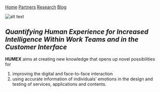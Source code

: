 [Home](README.MD)  [Partners](partners.md)  [Research](research.md)  [Blog](blog.md)

![alt text](https://github.com/saarikivi/humex/blob/master/images/Logo_Humex.png)

## *Quantifying Human Experience for Increased Intelligence Within Work Teams and in the Customer Interface*

**HUMEX** aims at creating new knowledge that opens up novel possibilities for

1. improving the digital and face-to-face interaction
2. using accurate information of individuals’ emotions in the design and testing of services, applications and contents.

